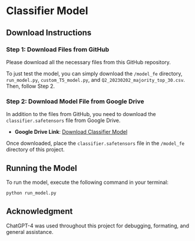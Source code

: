 # Classifier Model

## Download Instructions

### Step 1: Download Files from GitHub

Please download all the necessary files from this GitHub repository.

To just test the model, you can simply download the `/model_fe` directory, `run_model.py`, `custom_T5_model.py`, and `Q2_20230202_majority_top_30.csv`. Then, follow Step 2.

### Step 2: Download Model File from Google Drive

In addition to the files from GitHub, you need to download the `classifier.safetensors` file from Google Drive. 

- **Google Drive Link**: [Download Classifier Model](https://drive.google.com/file/d/1xvJAykfaZQCwnX76_C0qI6Ru6luAUWgM/view?usp=sharing)

Once downloaded, place the `classifier.safetensors` file in the `/model_fe` directory of this project.

## Running the Model

To run the model, execute the following command in your terminal:

```sh
python run_model.py
```

## Acknowledgment

ChatGPT-4 was used throughout this project for debugging, formating, and general assistance.

